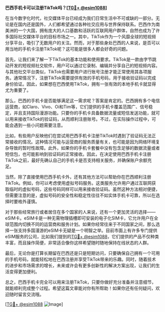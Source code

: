 **巴西手机卡可以注册TikTok吗？[[TG💪+ @esim1088](https://t.me/s/esim1088)]**

在当今数字化时代，社交媒体平台已经成为我们日常生活中不可或缺的一部分。无论是在国内还是国外，人们都希望通过各种社交应用与世界保持联系。巴西作为南美洲的一个大国，拥有庞大的人口基数和活跃的互联网用户群体，自然也成为了许多国际社交媒体平台的目标市场之一。其中，TikTok作为一个风靡全球的短视频分享平台，吸引了无数用户的关注。然而，对于那些身处巴西的人来说，是否可以用当地的手机卡注册TikTok呢？这可能是很多人都会好奇的问题。

首先，让我们来了解一下TikTok的基本功能和使用要求。TikTok是一款由字节跳动开发的短视频社交软件，用户可以通过它录制、编辑并分享自己的短视频内容。与其他社交平台类似，TikTok也需要用户进行账号注册才能正常使用其各项服务。通常情况下，注册TikTok需要提供有效的手机号码，用于接收验证码以完成身份验证。因此，如果想在巴西使用TikTok，拥有一张有效的本地手机卡就显得尤为重要了。

那么，巴西的手机卡是否能够满足这一需求呢？答案是肯定的。巴西拥有多个电信运营商，如Claro、Vivo、Oi和Tim等，它们提供的手机卡覆盖范围广、信号稳定，并且支持国际漫游功能。只要你的手机卡具备数据流量或短信发送功能，就可以用来接收TikTok的验证码，从而顺利注册账号。不过，在实际操作过程中，可能会遇到一些小问题需要注意。

比如，有些用户反映他们在尝试用巴西手机卡注册TikTok时遇到了验证码无法正常接收的情况。这种情况可能与运营商的服务质量有关，也可能是因为网络环境复杂导致的暂时性故障。此外，如果你的手机卡套餐中没有包含足够的数据流量或者短信包，也可能影响到验证码的正常接收。因此，在决定使用巴西手机卡注册TikTok之前，最好先确认自己的手机卡是否支持相关服务，并确保账户余额充足。

当然，除了直接使用巴西手机卡外，还有其他方法可以帮助你在巴西顺利注册TikTok。例如，你可以考虑使用虚拟号码服务。这类服务允许用户通过互联网获取临时的虚拟号码，这些号码同样可以用来接收验证码。虽然这种方法相对便捷，但需要注意的是，虚拟号码的安全性和稳定性往往不如实体手机卡可靠，所以在选择时要格外谨慎。

对于那些经常旅行或者居住在多个国家的人来说，还有一个更加灵活的选择——eSIM卡。eSIM卡是一种无需物理插槽即可安装的电子化SIM卡，它允许用户在全球范围内切换不同的运营商和服务计划。如果你经常往来于不同国家之间，那么选择一张支持多国漫游的eSIM卡无疑是一个明智之举。目前市面上有许多专门提供eSIM服务的公司，比如我们提到的[TG💪+ @esim1088](https://t.me/s/esim1088)，它们提供的产品不仅种类丰富，而且操作简便，非常适合像你这样希望随时随地保持在线状态的人群。

最后，无论你是打算长期留在巴西还是只是短期访问，只要确保自己拥有一个可用的手机号码，就能轻松地在巴西注册并享受TikTok带来的乐趣。同时，随着技术的进步和市场需求的增长，未来或许会有更多创新性的解决方案出现，让我们的生活变得更加便利。

总之，巴西手机卡完全可以用来注册TikTok，只要你做好充分准备并注意细节，就能顺利完成整个过程。希望这篇文章能对你有所帮助！如果你还有任何疑问，欢迎随时留言交流哦。

[[TG💪+ @esim1088](https://t.me/s/esim1088) ![Image](https://i.postimg.cc/4NQfJmqS/Snipaste-2025-05-13-00-14-12.png)]